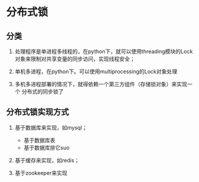 # 分布式锁

## 分类
1. 处理程序是单进程多线程的，在python下，就可以使用threading模块的Lock
   对象来限制对共享变量的同步访问，实现线程安全；
   
2. 单机多进程，在python下。可以使用multiprocessing的Lock对象处理

3. 多机多进程部署的情况下，就得依赖一个第三方组件（存储锁对象）来实现一个
   分布式的同步锁了
   

## 分布式锁实现方式
1. 基于数据库来实现，如mysql；
    - 基于数据库表
    - 基于数据库排它suo

2. 基于缓存来实现，如redis；

3. 基于zookeeper来实现


